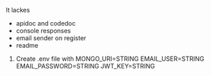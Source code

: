 It lackes

-   apidoc and codedoc
-   console responses
-   email sender on register
-   readme

1. Create .env file with
   MONGO_URI=STRING
   EMAIL_USER=STRING
   EMAIL_PASSWORD=STRING
   JWT_KEY=STRING
